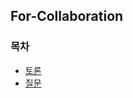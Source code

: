 ## For-Collaboration

### 목차

* [토론](https://github.com/gerherh/Test/tree/main/%ED%86%A0%EB%A1%A0)
* [질문]()

